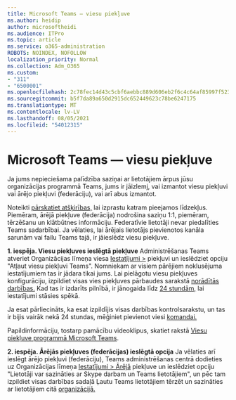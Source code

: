 ```yaml
---
title: Microsoft Teams — viesu piekļuve
ms.author: heidip
author: microsoftheidi
ms.audience: ITPro
ms.topic: article
ms.service: o365-administration
ROBOTS: NOINDEX, NOFOLLOW
localization_priority: Normal
ms.collection: Adm_O365
ms.custom:
- "311"
- "6500001"
ms.openlocfilehash: 2c78fec14d43c5cbf6aebbc889d606eb2f6c4c64af85997f523d06872c911a0a
ms.sourcegitcommit: b5f7da89a650d2915dc652449623c78be6247175
ms.translationtype: MT
ms.contentlocale: lv-LV
ms.lasthandoff: 08/05/2021
ms.locfileid: "54012315"
---
```

# <a name="microsoft-teams---guest-access"></a>Microsoft Teams — viesu piekļuve

Ja jums nepieciešama palīdzība saziņai ar lietotājiem ārpus jūsu organizācijas programmā Teams, jums ir jāizlemj, vai izmantot viesu piekļuvi vai ārējo piekļuvi (federāciju), vai arī abus izmantot. [](https://docs.microsoft.com/microsoftteams/manage-external-access#external-access-vs-guest-access)

Noteikti [pārskatiet atšķirības,](https://docs.microsoft.com/microsoftteams/manage-external-access#external-access-vs-guest-access) lai izprastu katram pieejamos līdzekļus.  Piemēram, ārējā piekļuve (federācija) nodrošina saziņu 1:1, piemēram, tērzēšanu un klātbūtnes informāciju.  Federatīvie lietotāji nevar piedalīties Teams sadarbībai.  Ja vēlaties, lai ārējais lietotājs pievienotos kanāla sarunām vai failu Teams tajā, ir jāieslēdz viesu piekļuve.

**1. iespēja. Viesu piekļuves ieslēgtā piekļuve** Administrēšanas Teams atveriet Organizācijas līmeņa viesa [Iestatījumi >](https://admin.teams.microsoft.com/company-wide-settings/guest-configuration) piekļuvi un ieslēdziet opciju "Atļaut viesu piekļuvi Teams".  Nomniekam ar visiem pārējiem noklusējuma iestatījumiem tas ir jādara tikai jums.  Lai pielāgotu viesu piekļuves konfigurāciju, izpildiet visas vies piekļuves pārbaudes sarakstā [norādītās darbības.](https://docs.microsoft.com/microsoftteams/guest-access-checklist) Kad tas ir izdarīts pilnībā, ir jānogaida līdz [24 stundām,](https://docs.microsoft.com/microsoftteams/manage-guests#guest-access-latencies) lai iestatījumi stāsies spēkā.

Ja esat pārliecināts, ka esat izpildījis visas darbības kontrolsarakstu, un tas ir bijis vairāk nekā 24 stundas, mēģiniet pievienot viesi [komandai.](https://support.office.com/article/add-guests-to-a-team-in-teams-fccb4fa6-f864-4508-bdde-256e7384a14f#ID0EAABAAA=Desktop)

Papildinformāciju, tostarp pamācību videoklipus, skatiet rakstā [Viesu piekļuve programmā Microsoft Teams](https://docs.microsoft.com/microsoftteams/guest-access).

**2. iespēja. Ārējās piekļuves (federācijas) ieslēgtā opcija** Ja vēlaties arī ieslēgt ārējo piekļuvi (federāciju), Teams administrēšanas centrā dodieties uz Organizācijas līmeņa [Iestatījumi > Ārējā](https://admin.teams.microsoft.com/company-wide-settings/external-communications) piekļuve un ieslēdziet opciju "Lietotāji var sazināties ar Skype darbam un Teams lietotājiem", un pēc tam izpildiet visas darbības sadaļā Ļautu Teams lietotājiem tērzēt un sazināties ar lietotājiem citā [organizācijā.](https://docs.microsoft.com/microsoftteams/manage-external-access#let-your-teams-users-chat-and-communicate-with-users-in-another-organization)
